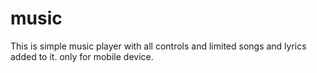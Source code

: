 # music
This is simple music player with all controls and limited songs and lyrics added to it.
only for mobile device.
